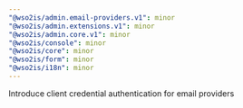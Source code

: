 ```yaml
---
"@wso2is/admin.email-providers.v1": minor
"@wso2is/admin.extensions.v1": minor
"@wso2is/admin.core.v1": minor
"@wso2is/console": minor
"@wso2is/core": minor
"@wso2is/form": minor
"@wso2is/i18n": minor
---
```


Introduce client credential authentication for email providers
